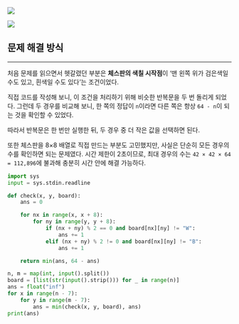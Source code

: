 ![](https://velog.velcdn.com/images/hariaus/post/ca4bce75-bf7a-4ce8-84e8-47e32abba4c4/image.png)

![](https://velog.velcdn.com/images/hariaus/post/3ab3c6f9-d59c-48a9-9113-bf595bbe4d48/image.png)


## 문제 해결 방식

---

처음 문제를 읽으면서 헷갈렸던 부분은 **체스판의 색칠 시작점**이 ‘맨 왼쪽 위가 검은색일 수도 있고, 흰색일 수도 있다’는 조건이었다.

직접 코드를 작성해 보니, 이 조건을 처리하기 위해 비슷한 반복문을 두 번 돌리게 되었다. 그런데 두 경우를 비교해 보니, 한 쪽의 정답이 `n`이라면 다른 쪽은 항상 `64 - n`이 되는 것을 확인할 수 있었다.

따라서 반복문은 한 번만 실행한 뒤, 두 경우 중 더 작은 값을 선택하면 된다.

또한 체스판을 8×8 배열로 직접 만드는 부분도 고민했지만, 사실은 단순히 모든 경우의 수를 확인하면 되는 문제였다. 시간 제한이 2초이므로, 최대 경우의 수는 `42 × 42 × 64 = 112,896`에 불과해 충분히 시간 안에 해결 가능하다.

```python
import sys
input = sys.stdin.readline

def check(x, y, board):
    ans = 0

    for nx in range(x, x + 8):
        for ny in range(y, y + 8):
            if (nx + ny) % 2 == 0 and board[nx][ny] != "W":
                ans += 1
            elif (nx + ny) % 2 != 0 and board[nx][ny] != "B":
                ans += 1

    return min(ans, 64 - ans)

n, m = map(int, input().split())
board = [list(str(input().strip())) for _ in range(n)]
ans = float("inf")
for x in range(n - 7):
    for y in range(m - 7):
        ans = min(check(x, y, board), ans)
print(ans)
```